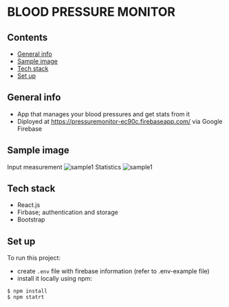 # BLOOD PRESSURE MONITOR

## Contents

- [General info](#general-info)
- [Sample image](#sample-image)
- [Tech stack](#tech-stack)
- [Set up](#set-up)

## General info

- App that manages your blood pressures and get stats from it
- Diployed at https://pressuremonitor-ec90c.firebaseapp.com/ via Google Firebase

## Sample image

Input measurement
![sample1](https://github.com/jeffk713/pressureMonitor/blob/master/sample-image/image1.png?raw=true)
Statistics
![sample1](https://github.com/jeffk713/pressureMonitor/blob/master/sample-image/image2.png?raw=true)

## Tech stack

- React.js
- Firbase; authentication and storage
- Bootstrap

## Set up

To run this project:

- create `.env` file with firebase information (refer to .env-example file)
- install it locally using npm:

```
$ npm install
$ npm statrt
```
